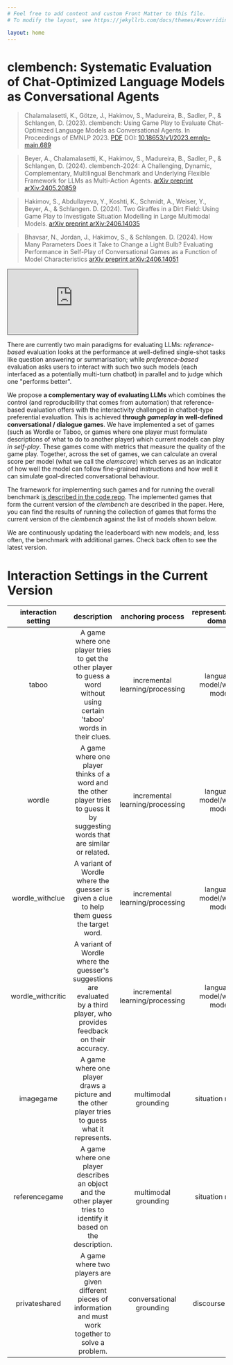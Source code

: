 ```yaml
---
# Feel free to add content and custom Front Matter to this file.
# To modify the layout, see https://jekyllrb.com/docs/themes/#overriding-theme-defaults

layout: home
---
```


<!-- ---
layout: post
title:  "Welcome to Jekyll!"
date:   2023-11-02 18:00:23 +0100
categories: jekyll update -->


# clembench: Systematic Evaluation of Chat-Optimized Language Models as Conversational Agents

> Chalamalasetti, K., Götze, J., Hakimov, S., Madureira, B., Sadler, P., & Schlangen, D. (2023). clembench: Using Game Play to Evaluate Chat-Optimized Language Models as Conversational Agents. In Proceedings of EMNLP 2023. [PDF](https://aclanthology.org/2023.emnlp-main.689.pdf) DOI: [10.18653/v1/2023.emnlp-main.689](https://www.doi.org/10.18653/v1/2023.emnlp-main.689)

> Beyer, A., Chalamalasetti, K., Hakimov, S., Madureira, B., Sadler, P., & Schlangen, D. (2024). clembench-2024: A Challenging, Dynamic, Complementary, Multilingual Benchmark and Underlying Flexible Framework for LLMs as Multi-Action Agents. [arXiv preprint arXiv:2405.20859](https://arxiv.org/abs/2405.20859)

> Hakimov, S., Abdullayeva, Y., Koshti, K., Schmidt, A., Weiser, Y., Beyer, A., & Schlangen. D. (2024). Two Giraffes in a Dirt Field: Using Game Play to Investigate Situation Modelling in Large Multimodal Models. [arXiv preprint arXiv:2406.14035](https://arxiv.org/abs/2406.14035)

> Bhavsar, N., Jordan, J., Hakimov, S., & Schlangen. D. (2024). How Many Parameters Does it Take to Change a Light Bulb? Evaluating Performance in Self-Play of Conversational Games as a Function of Model Characteristics [arXiv preprint arXiv:2406.14051](https://arxiv.org/abs/2406.14051)

<div class='iframe-video'>
    <iframe 
        src="https://videoup.uni-potsdam.de/Panopto/Pages/Embed.aspx?id=e33235a9-32fe-4cd0-9775-b0c2009135d0&autoplay=false&offerviewer=true&showtitle=true&showbrand=false&captions=true&interactivity=all" 
        style="border: 1px solid #464646;" 
        allowfullscreen 
        allow="autoplay">
    </iframe>
</div>


There are currently two main paradigms for evaluating LLMs: *reference-based* evaluation looks at the performance at well-defined single-shot tasks like question answering or summarisation; while *preference-based* evaluation asks users to interact with such two such models (each interfaced as a potentially multi-turn chatbot) in parallel and to judge which one "performs better".

We propose **a complementary way of evaluating LLMs** which combines the control (and reproducibility that comes from automation) that reference-based evaluation offers with the interactivity challenged in chatbot-type preferential evaluation. This is achieved **through *gameplay* in well-defined conversational / dialogue games**. We have implemented a set of games (such as Wordle or Taboo, or games where one player must formulate descriptions of what to do to another player) which current models can play *in self-play*. These games come with metrics that measure the quality of the game play. Together, across the set of games, we can calculate an overal score per model (what we call the *clemscore*) which serves as an indicator of how well the model can follow fine-grained instructions and how well it can simulate goal-directed conversational behaviour.

The framework for implementing such games and for running the overall benchmark [is described in the code repo](https://github.com/clembench/clembench). The implemented games that form the current version of the *clembench* are described in the paper. Here, you can find the results of running the collection of games that forms the current version of the *clembench* against the list of models shown below. 

We are continuously updating the leaderboard with new models; and, less often, the benchmark with additional games. Check back often to see the latest version.


<!--
# CLEMs (Chat-Optimized LLMs) Evaluated

{% include_relative _posts/output_markdowns/models.md %}

The evaluated models with the details about
number of parameters in billions, trained data size
(tokens) in billions (to the extent that this is known).
-->



# Interaction Settings in the Current Version

<div class="table-container">
<table>
    <thead>
    <tr style="text-align: center;">
      <th>interaction setting</th>
      <th>description</th>
      <th>anchoring process</th>
      <th>representational domain</th>
    </tr>
  </thead>
  <tbody>
    <tr style="text-align: center;">
      <td>taboo</td>
      <td>A game where one player tries to get the other player to guess a word without using certain 'taboo' words in their clues.</td>
      <td>incremental learning/processing</td>
      <td>language model/world model</td>
    </tr>
    <tr style="text-align: center;">
      <td>wordle</td>
      <td>A game where one player thinks of a word and the other player tries to guess it by suggesting words that are similar or related.</td>
      <td>incremental learning/processing</td>
      <td>language model/world model</td>
    </tr>
    <tr style="text-align: center;">
      <td>wordle_withclue</td>
      <td>A variant of Wordle where the guesser is given a clue to help them guess the target word.</td>
      <td>incremental learning/processing</td>
      <td>language model/world model</td>
    </tr>
    <tr style="text-align: center;">
      <td>wordle_withcritic</td>
      <td>A variant of Wordle where the guesser's suggestions are evaluated by a third player, who provides feedback on their accuracy.</td>
      <td>incremental learning/processing</td>
      <td>language model/world model</td>
    </tr>
    <tr style="text-align: center;">
      <td>imagegame</td>
      <td>A game where one player draws a picture and the other player tries to guess what it represents.</td>
      <td>multimodal grounding</td>
      <td>situation model</td>
    </tr>
    <tr style="text-align: center;">
      <td>referencegame</td>
      <td>A game where one player describes an object and the other player tries to identify it based on the description.</td>
      <td>multimodal grounding</td>
      <td>situation model</td>
    </tr>
    <tr style="text-align: center;">
      <td>privateshared</td>
      <td>A game where two players are given different pieces of information and must work together to solve a problem.</td>
      <td>conversational grounding</td>
      <td>discourse model</td>
    </tr>
  </tbody>
</table>
</div>
